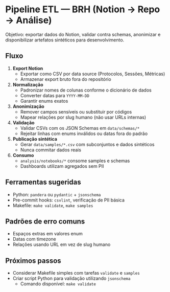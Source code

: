 # Pipeline ETL — BRH (Notion → Repo → Análise)

Objetivo: exportar dados do Notion, validar contra schemas, anonimizar e disponibilizar artefatos sintéticos para desenvolvimento.

## Fluxo
1. **Export Notion**
   - Exportar como CSV por data source (Protocolos, Sessões, Métricas)
   - Armazenar export bruto fora do repositório
2. **Normalização**
   - Padronizar nomes de colunas conforme o dicionário de dados
   - Converter datas para `YYYY-MM-DD`
   - Garantir enums exatos
3. **Anonimização**
   - Remover campos sensíveis ou substituir por códigos
   - Mapear relações por slug humano (não usar URLs internas)
4. **Validação**
   - Validar CSVs com os JSON Schemas em `data/schemas/*`
   - Rejeitar linhas com enums inválidos ou datas fora do padrão
5. **Publicação sintética**
   - Gerar `data/samples/*.csv` com subconjuntos e dados sintéticos
   - Nunca commitar dados reais
6. **Consumo**
   - `analysis/notebooks/*` consome samples e schemas
   - Dashboards utilizam agregados sem PII

## Ferramentas sugeridas
- Python: `pandera` ou `pydantic` + `jsonschema`
- Pre-commit hooks: `csvlint`, verificação de PII básica
- Makefile: `make validate`, `make samples`

## Padrões de erro comuns
- Espaços extras em valores enum
- Datas com timezone
- Relações usando URL em vez de slug humano

## Próximos passos
- Considerar Makefile simples com tarefas `validate` e `samples`
- Criar script Python para validação utilizando `jsonschema`
  - Comando disponível: `make validate`
